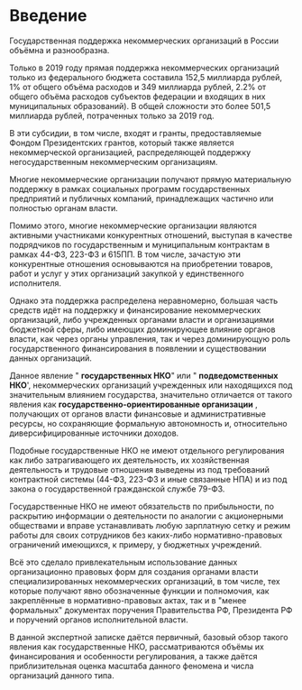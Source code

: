 
# Введение

Государственная поддержка некоммерческих организаций в России объёмна и разнообразна.

Только в 2019 году прямая поддержка некоммерческих организаций только из федерального бюджета составила 152,5 миллиарда рублей, 1% от общего объёма расходов и 349 миллиарда рублей, 2.2% от общего объёма расходов субъектов федерации и входящих в них муниципальных образований). В общей сложности это более 501,5 миллиарда рублей, потраченных только за 2019 год.

В эти субсидии, в том числе, входят и гранты, предоставляемые Фондом Президентских грантов, который также является некоммерческой организацией, распределяющей поддержку негосударственным некоммерческим организациям.

Многие некоммерческие организации получают прямую материальную поддержку в рамках социальных программ государственных предприятий и публичных компаний, принадлежащих частично или полностью органам власти.

Помимо этого, многие некоммерческие организации являются активными участниками конкурентных отношений, выступая в качестве подрядчиков по государственным и муниципальным контрактам в рамках 44-ФЗ, 223-ФЗ и 615ПП. В том числе, зачастую эти конкурентные отношения основываются на приобретении товаров, работ и услуг у этих организаций закупкой у единственного исполнителя.

Однако эта поддержка распределена неравномерно, большая часть средств идёт на поддержку и финансирование некоммерческих организаций, либо учрежденных органами власти и организациями бюджетной сферы, либо имеющих доминирующее влияние органов власти, как через органы управления, так и через доминирующую роль государственного финансирования в появлении и существовании данных организаций.

Данное явление " **государственных НКО**" или " **подведомственных НКО**', некоммерческих организаций учрежденных или находящихся под значительным влиянием государства, значительно отличается от такого явления как **государственно-ориентированные организации** , получающих от органов власти финансовые и административные ресурсы, но сохраняющие формальную автономность и, относительно диверсифицированные источники доходов.

Подобные государственные НКО не имеют отдельного регулирования как либо затрагивающего их деятельность, их хозяйственная деятельность и трудовые отношения выведены из под требований контрактной системы (44-ФЗ, 223-ФЗ и иные связанные НПА) и из под закона о государственной гражданской службе 79-ФЗ.

Государственные НКО не имеют обязательств по прибыльности, по раскрытию информации о деятельности по аналогии с акционерными обществами и вправе устанавливать любую зарплатную сетку и режим работы для своих сотрудников без каких-либо нормативно-правовых ограничений имеющихся, к примеру, у бюджетных учреждений.

Всё это сделало привлекательным использование данных организационно правовых форм для создания органами власти специализированных некоммерческих организаций, в том числе, тех которые получают явно обозначенные функции и полномочия, как закреплённые в нормативно-правовых актах, так и в "менее формальных" документах поручения Правительства РФ, Президента РФ и поручений органов исполнительной власти.

В данной экспертной записке даётся первичный, базовый обзор такого явления как государственные НКО, рассматриваются объёмы их финансирования и особенности регулирования, а также даётся приблизительная оценка масштаба данного феномена и числа организаций данного типа.